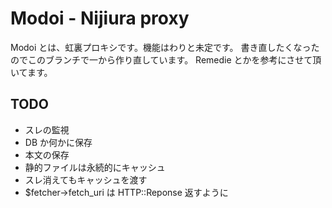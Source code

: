 Modoi - Nijiura proxy
=====================

Modoi とは、虹裏プロキシです。機能はわりと未定です。
書き直したくなったのでこのブランチで一から作り直しています。
Remedie とかを参考にさせて頂いてます。

TODO
----
 * スレの監視
 * DB か何かに保存
 * 本文の保存
 * 静的ファイルは永続的にキャッシュ
 * スレ消えてもキャッシュを渡す
 * $fetcher->fetch_uri は HTTP::Reponse 返すように
